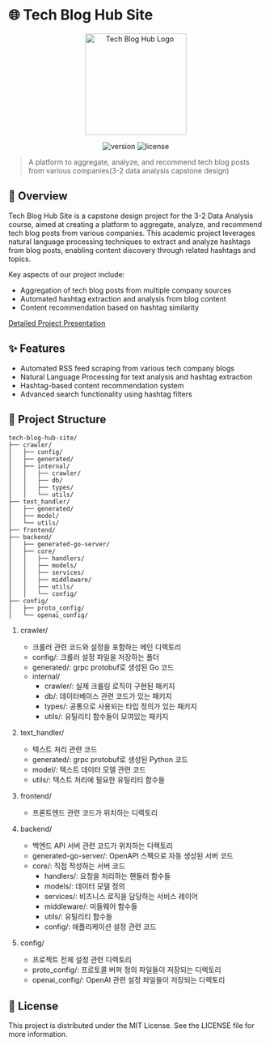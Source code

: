 # 🌐 Tech Blog Hub Site

<p align="center">
  <img src="path_to_your_logo.png" alt="Tech Blog Hub Logo" width="200"/>
</p>

<p align="center">
  <img src="https://img.shields.io/badge/version-1.0.0-blue.svg" alt="version"/>
  <img src="https://img.shields.io/badge/license-MIT-green.svg" alt="license"/>
</p>

> A platform to aggregate, analyze, and recommend tech blog posts from various companies(3-2 data analysis capstone design)

## 🔎 Overview

Tech Blog Hub Site is a capstone design project for the 3-2 Data Analysis course, aimed at creating a platform to aggregate, analyze, and recommend tech blog posts from various companies. This academic project leverages natural language processing techniques to extract and analyze hashtags from blog posts, enabling content discovery through related hashtags and topics.

Key aspects of our project include:
- Aggregation of tech blog posts from multiple company sources
- Automated hashtag extraction and analysis from blog content
- Content recommendation based on hashtag similarity

[Detailed Project Presentation](https://gamma.app/docs/-5i75coxbxfpndyl?mode=doc)
## ✨ Features

- Automated RSS feed scraping from various tech company blogs
- Natural Language Processing for text analysis and hashtag extraction
- Hashtag-based content recommendation system
- Advanced search functionality using hashtag filters

## 📁 Project Structure

```
tech-blog-hub-site/
├── crawler/
│   ├── config/
│   ├── generated/
│   ├── internal/
│   │   ├── crawler/
│   │   ├── db/
│   │   ├── types/
│   │   └── utils/
├── text_handler/
│   ├── generated/
│   ├── model/
│   └── utils/
├── frontend/
├── backend/
│   ├── generated-go-server/
│   ├── core/
│   │   ├── handlers/
│   │   ├── models/
│   │   ├── services/
│   │   ├── middleware/
│   │   ├── utils/
│   │   └── config/
├── config/
│   ├── proto_config/
│   └── openai_config/
```

1. crawler/
   - 크롤러 관련 코드와 설정을 포함하는 메인 디렉토리
   - config/: 크롤러 설정 파일을 저장하는 폴더
   - generated/: grpc protobuf로 생성된 Go 코드
   - internal/
     - crawler/: 실제 크롤링 로직이 구현된 패키지
     - db/: 데이터베이스 관련 코드가 있는 패키지
     - types/: 공통으로 사용되는 타입 정의가 있는 패키지
     - utils/: 유틸리티 함수들이 모여있는 패키지

2. text_handler/
   - 텍스트 처리 관련 코드
   - generated/: grpc protobuf로 생성된 Python 코드
   - model/: 텍스트 데이터 모델 관련 코드
   - utils/: 텍스트 처리에 필요한 유틸리티 함수들

3. frontend/
   - 프론트엔드 관련 코드가 위치하는 디렉토리

4. backend/
   - 백엔드 API 서버 관련 코드가 위치하는 디렉토리
   - generated-go-server/: OpenAPI 스펙으로 자동 생성된 서버 코드
   - core/: 직접 작성하는 서버 코드
     - handlers/: 요청을 처리하는 핸들러 함수들
     - models/: 데이터 모델 정의
     - services/: 비즈니스 로직을 담당하는 서비스 레이어
     - middleware/: 미들웨어 함수들
     - utils/: 유틸리티 함수들
     - config/: 애플리케이션 설정 관련 코드

5. config/
   - 프로젝트 전체 설정 관련 디렉토리
   - proto_config/: 프로토콜 버퍼 정의 파일들이 저장되는 디렉토리
   - openai_config/: OpenAI 관련 설정 파일들이 저장되는 디렉토리

## 📄 License
This project is distributed under the MIT License. See the LICENSE file for more information.

